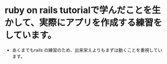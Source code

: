 # ruby on rails tutorialで学んだことを生かして、実際にアプリを作成する練習をしています。
* あくまでもrails の練習のため、出来栄えよりもまずは動くことを重視しています。